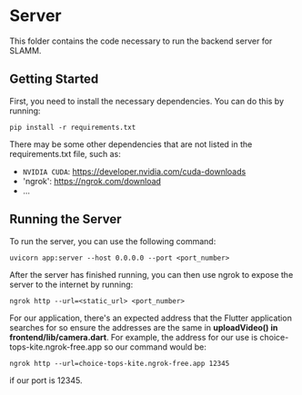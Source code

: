 # Server

This folder contains the code necessary to run the backend server for SLAMM.

## Getting Started

First, you need to install the necessary dependencies. You can do this by running:

```pip install -r requirements.txt```

There may be some other dependencies that are not listed in the requirements.txt file, such
as:
- `NVIDIA CUDA`: https://developer.nvidia.com/cuda-downloads
- 'ngrok': https://ngrok.com/download
- ...

## Running the Server
To run the server, you can use the following command:

```uvicorn app:server --host 0.0.0.0 --port <port_number>```

After the server has finished running, you can then use ngrok to expose the server to the 
internet by running:

```ngrok http --url=<static_url> <port_number>```

For our application, there's an expected address that the Flutter application searches for
so ensure the addresses are the same in __uploadVideo() in frontend/lib/camera.dart__. For example,
the address for our use is choice-tops-kite.ngrok-free.app so our command would be:

```ngrok http --url=choice-tops-kite.ngrok-free.app 12345```

if our port is 12345.
